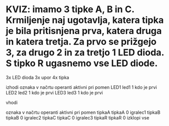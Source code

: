# KVIZ: imamo 3 tipke A, B in C. Krmiljenje naj ugotavlja, katera tipka je bila pritisnjena prva, katera druga in katera tretja. Za prvo se prižgejo 3, za drugo 2 in za tretjo 1 LED dioda. S tipko R ugasnemo vse LED diode. 

3x LED dioda
3x upor
4x tipka

izhodi
oznaka v načrtu	  operanti  	aktivni pri	    pomen
     LED1	          led1	        1	         kdo je prvi
     LED2	          led2	        1	         kdo je prvi
     LED3	          led3	        1	         kdo je prvi

vhodi

oznaka v načrtu	  operanti	  aktivni pri	  pomen
 tipkaA           tipkaA	        0	       igralec1
 tipkaB	          tipkaB	        0	       igralec2
 tipkaC	          tipkaC	        0        igralec3
 tipkaR	          tipkaR         	0	       izklopi vse
